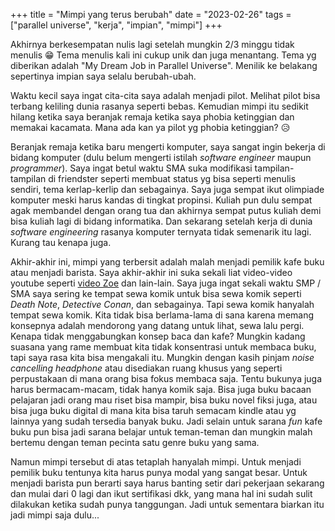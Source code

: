 +++
title =  "Mimpi yang terus berubah"
date = "2023-02-26"
tags = ["parallel universe", "kerja", "impian", "mimpi"]
+++

Akhirnya berkesempatan nulis lagi setelah mungkin 2/3 minggu tidak menulis 😁 Tema menulis kali ini cukup unik dan juga menantang. Tema yg diberikan adalah "My Dream Job in Parallel Universe". Menilik ke belakang sepertinya impian saya selalu berubah-ubah.

Waktu kecil saya ingat cita-cita saya adalah menjadi pilot. Melihat pilot bisa terbang keliling dunia rasanya seperti bebas. Kemudian mimpi itu sedikit hilang ketika saya beranjak remaja ketika saya phobia ketinggian dan memakai kacamata. Mana ada kan ya pilot yg phobia ketinggian? 😥

Beranjak remaja ketika baru mengerti komputer, saya sangat ingin bekerja di bidang komputer (dulu belum mengerti istilah *software engineer* maupun *programmer*). Saya ingat betul waktu SMA suka modifikasi tampilan-tampilan di friendster seperti membuat status yg bisa seperti menulis sendiri, tema kerlap-kerlip dan sebagainya. Saya juga sempat ikut olimpiade komputer meski harus kandas di tingkat propinsi. Kuliah pun dulu sempat agak membandel dengan orang tua dan akhirnya sempat putus kuliah demi bisa kuliah lagi di bidang informatika. Dan sekarang setelah kerja di dunia *software engineering* rasanya komputer ternyata tidak semenarik itu lagi. Kurang tau kenapa juga.

Akhir-akhir ini, mimpi yang terbersit adalah malah menjadi pemilik kafe buku atau menjadi barista. Saya akhir-akhir ini suka sekali liat video-video youtube seperti [video Zoe](https://www.youtube.com/watch?v=_mfy-UwmuLE) dan lain-lain. Saya juga ingat sekali waktu SMP / SMA saya sering ke tempat sewa komik untuk bisa sewa komik seperti *Death Note*, *Detective Conan*, dan sebagainya. Tapi sewa komik hanyalah tempat sewa komik. Kita tidak bisa berlama-lama di sana karena memang konsepnya adalah mendorong yang datang untuk lihat, sewa lalu pergi. Kenapa tidak menggabungkan konsep baca dan kafe? Mungkin kadang suasana yang rame membuat kita tidak konsentrasi untuk membaca buku, tapi saya rasa kita bisa mengakali itu. Mungkin dengan kasih pinjam *noise cancelling headphone* atau disediakan ruang khusus yang seperti perpustakaan di mana orang bisa fokus membaca saja. Tentu bukunya juga harus bermacam-macam, tidak hanya komik saja. Bisa juga buku bacaan pelajaran jadi orang mau riset bisa mampir, bisa buku novel fiksi juga, atau bisa juga buku digital di mana kita bisa taruh semacam kindle atau yg lainnya yang sudah tersedia banyak buku. Jadi selain untuk sarana *fun* kafe buku pun bisa jadi sarana belajar untuk teman-teman dan mungkin malah bertemu dengan teman pecinta satu genre buku yang sama.

Namun mimpi tersebut di atas tetaplah hanyalah mimpi. Untuk menjadi pemilik buku tentunya kita harus punya modal yang sangat besar. Untuk menjadi barista pun berarti saya harus banting setir dari pekerjaan sekarang dan mulai dari 0 lagi dan ikut sertifikasi dkk, yang mana hal ini sudah sulit dilakukan ketika sudah punya tanggungan. Jadi untuk sementara biarkan itu jadi mimpi saja dulu...